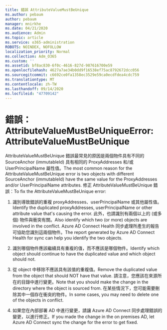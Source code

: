 ```yaml
---
title: 錯誤 AttributeValueMustBeUnique
ms.author: pebaum
author: pebaum
manager: mnirkhe
ms.date: 04/21/2020
ms.audience: Admin
ms.topic: article
ms.service: o365-administration
ROBOTS: NOINDEX, NOFOLLOW
localization_priority: Normal
ms.collection: Adm_O365
ms.custom: ''
ms.assetid: bf8ac830-6f0c-4616-827d-987616700e59
ms.openlocfilehash: 4627a7ae34b0dd9f16538ef75ac8792672dcc056
ms.sourcegitcommit: c6692ce0fa1358ec3529e59ca0ecdfdea4cdc759
ms.translationtype: MT
ms.contentlocale: zh-TW
ms.lasthandoff: 09/14/2020
ms.locfileid: "47709142"
---
```

# <a name="error-attributevaluemustbeunique"></a><span data-ttu-id="3062e-102">錯誤： AttributeValueMustBeUnique</span><span class="sxs-lookup"><span data-stu-id="3062e-102">Error: AttributeValueMustBeUnique</span></span>

<span data-ttu-id="3062e-103">AttributeValueMustBeUnique 錯誤最常見的原因是兩個物件具有不同的 SourceAnchor (immutableId) 具有相同的 ProxyAddresses 和/或 UserPrincipalName 屬性值。</span><span class="sxs-lookup"><span data-stu-id="3062e-103">The most common reason for the AttributeValueMustBeUnique error is two objects with different SourceAnchor (immutableId) have the same value for the ProxyAddresses and/or UserPrincipalName attributes.</span></span> <span data-ttu-id="3062e-104">修正 AttributeValueMustBeUnique 錯誤：</span><span class="sxs-lookup"><span data-stu-id="3062e-104">To fix the AttributeValueMustBeUnique error:</span></span>
  
1. <span data-ttu-id="3062e-105">識別導致錯誤的重複 proxyAddresses、userPrincipalName 或其他屬性值。</span><span class="sxs-lookup"><span data-stu-id="3062e-105">Identify the duplicated proxyAddresses, userPrincipalName or other attribute value that's causing the error.</span></span> <span data-ttu-id="3062e-106">此外，也請識別有兩個以上的 (或多個) 物件與衝突有關。</span><span class="sxs-lookup"><span data-stu-id="3062e-106">Also identify which two (or more) objects are involved in the conflict.</span></span> <span data-ttu-id="3062e-107">Azure AD Connect Health 同步處理所產生的報告可協助您識別這兩個物件。</span><span class="sxs-lookup"><span data-stu-id="3062e-107">The report generated by Azure AD Connect Health for sync can help you identify the two objects.</span></span>
    
2. <span data-ttu-id="3062e-108">識別哪個物件應該繼續具有重複的值，而不應該是哪個物件。</span><span class="sxs-lookup"><span data-stu-id="3062e-108">Identify which object should continue to have the duplicated value and which object should not.</span></span>
    
3. <span data-ttu-id="3062e-109">從 object 中移除不應該具有該值的重複值。</span><span class="sxs-lookup"><span data-stu-id="3062e-109">Remove the duplicated value from the object that should NOT have that value.</span></span> <span data-ttu-id="3062e-110">請注意，您應該在來源所在的目錄中進行變更。</span><span class="sxs-lookup"><span data-stu-id="3062e-110">Note that you should make the change in the directory where the object is sourced from.</span></span> <span data-ttu-id="3062e-111">在某些情況下，您可能需要刪除其中一個存在衝突的物件。</span><span class="sxs-lookup"><span data-stu-id="3062e-111">In some cases, you may need to delete one of the objects in conflict.</span></span>
    
4. <span data-ttu-id="3062e-112">如果您在內部部署 AD 中進行變更，請讓 Azure AD Connect 同步處理錯誤的變更，以進行修正。</span><span class="sxs-lookup"><span data-stu-id="3062e-112">If you made the change in the on premises AD, let Azure AD Connect sync the change for the error to get fixed.</span></span>
    

